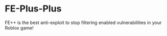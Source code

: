# FE-Plus-Plus
FE++ is the best anti-exploit to stop filtering enabled vulnerabilities in your Roblox game!
